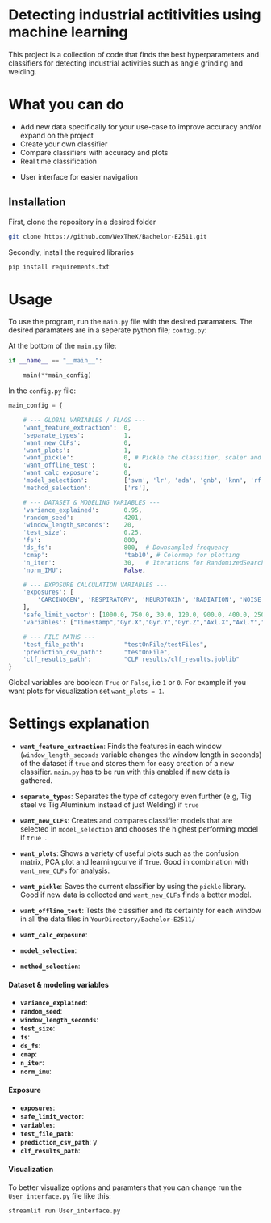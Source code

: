 # Detecting industrial actitivities using machine learning
This project is a collection of code that finds the best hyperparameters and classifiers for detecting industrial activities such as angle grinding and welding.


# What you can do

- Add new data specifically for your use-case to improve accuracy and/or expand on the project
- Create your own classifier
- Compare classifiers with accuracy and plots
- Real time classification
* User interface for easier navigation


## Installation

First, clone the repository in a desired folder

```bash
git clone https://github.com/WexTheX/Bachelor-E2511.git
```

Secondly, install the required libraries

```bash
pip install requirements.txt
```

# Usage 
To use the program, run the `main.py` file with the desired paramaters. The desired paramaters are in a seperate python file; `config.py`:

At the bottom of the `main.py` file:
```python
if __name__ == "__main__":

    main(**main_config)
```
In the `config.py` file:
```python
main_config = {

    # --- GLOBAL VARIABLES / FLAGS ---
    'want_feature_extraction':  0,
    'separate_types':           1, 
    'want_new_CLFs':            0,
    'want_plots':               1,
    'want_pickle':              0, # Pickle the classifier, scaler and PCA objects.
    'want_offline_test':        0,
    'want_calc_exposure':       0,
    'model_selection':          ['svm', 'lr', 'ada', 'gnb', 'knn', 'rf'],
    'method_selection':         ['rs'],

    # --- DATASET & MODELING VARIABLES ---
    'variance_explained':       0.95,
    'random_seed':              4201,
    'window_length_seconds':    20,
    'test_size':                0.25,
    'fs':                       800,
    'ds_fs':                    800,  # Downsampled frequency
    'cmap':                     'tab10', # Colormap for plotting
    'n_iter':                   30,   # Iterations for RandomizedSearch
    'norm_IMU':                 False,

    # --- EXPOSURE CALCULATION VARIABLES ---
    'exposures': [
        'CARCINOGEN', 'RESPIRATORY', 'NEUROTOXIN', 'RADIATION', 'NOISE', 'VIBRATION', 'THERMAL', 'MSK'
    ],
    'safe_limit_vector': [1000.0, 750.0, 30.0, 120.0, 900.0, 400.0, 2500.0, 400.0], 
    'variables': ["Timestamp","Gyr.X","Gyr.Y","Gyr.Z","Axl.X","Axl.Y","Axl.Z","Mag.X","Mag.Y","Mag.Z","Temp"],

    # --- FILE PATHS ---
    'test_file_path':           "testOnFile/testFiles",
    'prediction_csv_path':      "testOnFile",
    'clf_results_path':         "CLF results/clf_results.joblib"
}
```
 
 Global variables are boolean `True` or `False`, i.e `1` or `0`. For example if you want plots for visualization set `want_plots = 1`.

 # Settings explanation

- **`want_feature_extraction`**: Finds the features in each window (`window_length_seconds` variable changes the window length in seconds) of the dataset if `true` and stores them for easy creation of a new classifier. `main.py` has to be run with this enabled if new data is gathered.

- **`separate_types`**: Separates the type of category even further (e.g, Tig steel vs Tig Aluminium instead of just Welding) if `true`
- **`want_new_CLFs`**: Creates and compares classifier models that are selected in `model_selection` and chooses the highest performing model if `true `. 
- **`want_plots`**: Shows a variety of useful plots such as the confusion matrix, PCA plot and learningcurve if `True`. Good in combination with `want_new_CLFs` for analysis.
- **`want_pickle`**: Saves the current classifier by using the `pickle` library. Good if new data is collected and `want_new_CLFs` finds a better model.
- **`want_offline_test`**: Tests the classifier and its certainty for each window in all the data files in `YourDirectory/Bachelor-E2511/`
- **`want_calc_exposure`**: 
- **`model_selection`**:
- **`method_selection`**:

#### Dataset & modeling variables
- **`variance_explained`**:
- **`random_seed`**:
- **`window_length_seconds`**:
- **`test_size`**:
- **`fs`**:
- **`ds_fs`**:
- **`cmap`**:
- **`n_iter`**:
- **`norm_imu`**:

#### Exposure
- **`exposures`**:
- **`safe_limit_vector`**:
- **`variables`**:
- **`test_file_path`**:
- **`prediction_csv_path`**: y
- **`clf_results_path`**:

 #### Visualization
 To better visualize options and paramters that you can change run the `User_interface.py` file like this:

 ```bash
 streamlit run User_interface.py
 ```
 







